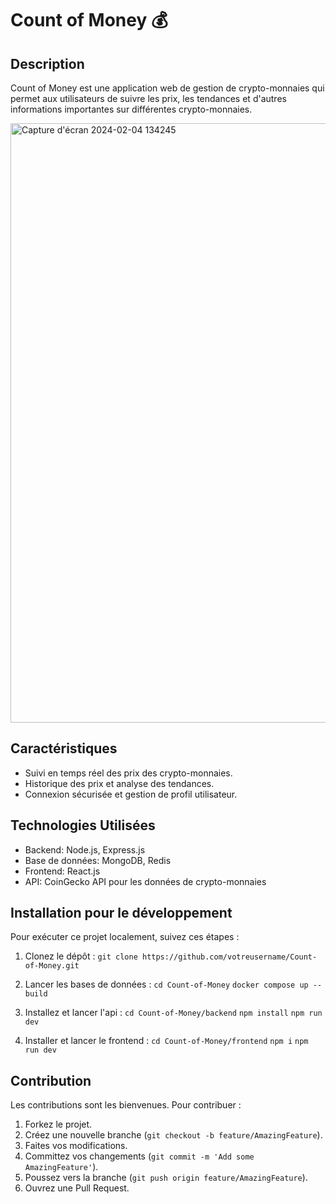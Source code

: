 # Count of Money 💰

## Description
Count of Money est une application web de gestion de crypto-monnaies qui permet aux utilisateurs de suivre les prix, les tendances et d'autres informations importantes sur différentes crypto-monnaies. 

<img width="959" alt="Capture d'écran 2024-02-04 134245" src="https://github.com/ThomasBasquin/Count-of-money/assets/60144822/aa9767eb-630e-4d36-8a15-e9cb06452b09">

## Caractéristiques
- Suivi en temps réel des prix des crypto-monnaies.
- Historique des prix et analyse des tendances.
- Connexion sécurisée et gestion de profil utilisateur.

## Technologies Utilisées
- Backend: Node.js, Express.js
- Base de données: MongoDB, Redis
- Frontend: React.js
- API: CoinGecko API pour les données de crypto-monnaies

## Installation pour le développement
Pour exécuter ce projet localement, suivez ces étapes :

1. Clonez le dépôt :
``git clone https://github.com/votreusername/Count-of-Money.git``

2. Lancer les bases de données :
``cd Count-of-Money``
``docker compose up --build``

3. Installez et lancer l'api :
``cd Count-of-Money/backend``
``npm install``
``npm run dev``

4. Installer et lancer le frontend :
``cd Count-of-Money/frontend``
``npm i``
``npm run dev``

## Contribution
Les contributions sont les bienvenues. Pour contribuer :
1. Forkez le projet.
2. Créez une nouvelle branche (`git checkout -b feature/AmazingFeature`).
3. Faites vos modifications.
4. Committez vos changements (`git commit -m 'Add some AmazingFeature'`).
5. Poussez vers la branche (`git push origin feature/AmazingFeature`).
6. Ouvrez une Pull Request.
